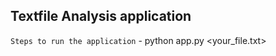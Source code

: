 ## Textfile Analysis application
``` Steps to run the application ```
    - python app.py <your_file.txt>
    